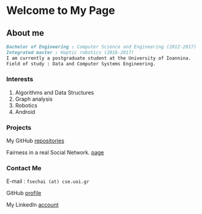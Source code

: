 # Welcome to My Page

## About me

```markdown
Bachelor of Engineering : Computer Science and Engineering (2012-2017)
Integrated master : Haptic robotics (2016-2017)
I am currently a postgraduate student at the University of Ioannina.
Field of study : Data and Computer Systems Engineering.
```

### Interests
1. Algorithms and Data Structures
2. Graph analysis
3. Robotics
4. Android

### Projects
My GitHub [repositories](https://github.com/FationSH?tab=repositories)

Fairness in a real Social Network. [page](https://george50450.github.io/social_networks/#data)

### Contact Me

E-mail : `fsechai (at) cse.uoi.gr`

GitHub [profile](https://github.com/FationSH)

My LinkedIn [account](https://www.linkedin.com/in/fation-shehaj/)
